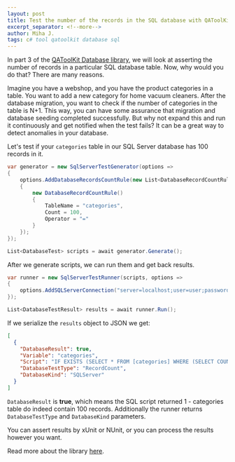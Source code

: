 ```yaml
---
layout: post
title: Test the number of the records in the SQL database with QAToolKit
excerpt_separator: <!--more-->
author: Miha J.
tags: c# tool qatoolkit database sql
---
```

<!--more-->
In part 3 of the [QAToolKit Database library](https://github.com/qatoolkit/qatoolkit-engine-database-net), we will look at asserting the number of records in a particular SQL database table. Now, why would you do that? There are many reasons.

Imagine you have a webshop, and you have the product categories in a table. You want to add a new category for home vacuum cleaners. After the database migration, you want to check if the number of categories in the table is N+1. This way, you can have some assurance that migration and database seeding completed successfully. But why not expand this and run it continuously and get notified when the test fails? It can be a great way to detect anomalies in your database.

Let's test if your `categories` table in our SQL Server database has 100 records in it.

```csharp
var generator = new SqlServerTestGenerator(options =>
{
    options.AddDatabaseRecordsCountRule(new List<DatabaseRecordCountRule>() 
    {
        new DatabaseRecordCountRule() 
        {
            TableName = "categories", 
            Count = 100,
            Operator = "=" 
        } 
    });
});

List<DatabaseTest> scripts = await generator.Generate();
```

After we generate scripts, we can run them and get back results.

```csharp
var runner = new SqlServerTestRunner(scripts, options =>
{
    options.AddSQLServerConnection("server=localhost;user=user;password=mypassword;Initial Catalog=myDatabase");
});

List<DatabaseTestResult> results = await runner.Run();
```

If we serialize the `results` object to JSON we get:

```json
[
  {
    "DatabaseResult": true,
    "Variable": "categories",
    "Script": "IF EXISTS (SELECT * FROM [categories] WHERE (SELECT COUNT(*) AS [count] FROM [categories]) = 100) BEGIN Select 1 END ELSE BEGIN Select 0 END;",
    "DatabaseTestType": "RecordCount",
    "DatabaseKind": "SQLServer"
  }
]
```

`DatabaseResult` is **true**, which means the SQL script returned 1 - categories table do indeed contain 100 records. Additionally the runner returns `DatabaseTestType` and `DatabaseKind` parameters.

You can assert results by xUnit or NUnit, or you can process the results however you want.

Read more about the library [here](https://github.com/qatoolkit/qatoolkit-engine-database-net).
